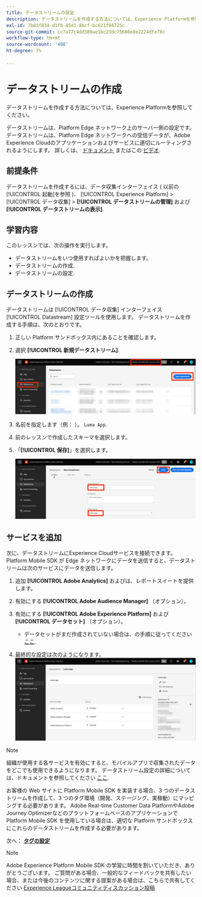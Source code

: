 ```yaml
---
title: データストリームの設定
description: データストリームを作成する方法については、Experience Platformを参照してください。
exl-id: 7b83f834-d1fb-45d1-8bcf-bc621f94725c
source-git-commit: cc7a77c4dd380ae1bc23dc75608e8e2224dfe78c
workflow-type: tm+mt
source-wordcount: '408'
ht-degree: 7%

---
```


# データストリームの作成

データストリームを作成する方法については、Experience Platformを参照してください。

データストリームは、Platform Edge ネットワーク上のサーバー側の設定です。  データストリームは、Platform Edge ネットワークへの受信データが、Adobe Experience Cloudのアプリケーションおよびサービスに適切にルーティングされるようにします。 詳しくは、 [ドキュメント](https://experienceleague.adobe.com/docs/experience-platform/edge/fundamentals/datastreams.html?lang=ja) またはこの [ビデオ](https://experienceleague.adobe.com/docs/platform-learn/data-collection/edge-network/configure-datastreams.html?lang=ja).

## 前提条件

データストリームを作成するには、データ収集インターフェイス ( 以前の [!UICONTROL 起動]を参照 )、 [!UICONTROL Experience Platform] > [!UICONTROL データ収集] > **[!UICONTROL データストリームの管理]** および **[!UICONTROL データストリームの表示]**.

## 学習内容

このレッスンでは、次の操作を実行します。

* データストリームをいつ使用すればよいかを把握します。
* データストリームの作成.
* データストリームの設定.

## データストリームの作成

データストリームは [!UICONTROL データ収集] インターフェイス [!UICONTROL Datastream] 設定ツールを使用します。 データストリームを作成する手順は、次のとおりです。

1. 正しい Platform サンドボックス内にあることを確認します。
1. 選択 **[!UICONTROL 新規データストリーム]**.

   ![datastreams ホーム](assets/mobile-datastream-new.png)

1. 名前を指定します（例： ）。 `Luma App`.
1. 前のレッスンで作成したスキーマを選択します。
1. 「**[!UICONTROL 保存]**」を選択します。

   ![新規データストリーム](assets/mobile-datastream-name.png)


## サービスを追加

次に、データストリームにExperience Cloudサービスを接続できます。 Platform Mobile SDK が Edge ネットワークにデータを送信すると、データストリームは次のサービスにデータを送信します。

1. 追加 **[!UICONTROL Adobe Analytics]** およびは、レポートスイートを提供します。

1. 有効にする **[!UICONTROL Adobe Audience Manager]** （オプション）。

1. 有効にする **[!UICONTROL Adobe Experience Platform]** および **[!UICONTROL データセット]** （オプション）。
   * データセットがまだ作成されていない場合は、の手順に従ってください [ここ](platform.md).

1. 最終的な設定は次のようになります。
   ![datastream の設定](assets/mobile-datastream-settings.png)


>[!NOTE]
>
>組織が使用する各サービスを有効にすると、モバイルアプリで収集されたデータをどこでも使用できるようになります。 データストリーム設定の詳細については、ドキュメントを参照してください [ここ](https://experienceleague.adobe.com/docs/experience-platform/edge/fundamentals/datastreams.html#adobe-experience-platform-settings).

お客様の Web サイトに Platform Mobile SDK を実装する場合、3 つのデータストリームを作成して、3 つのタグ環境（開発、ステージング、実稼動）にマッピングする必要があります。 Adobe Real-time Customer Data PlatformやAdobe Journey Optimizerなどのプラットフォームベースのアプリケーションで Platform Mobile SDK を使用している場合は、適切な Platform サンドボックスにこれらのデータストリームを作成する必要があります。

次へ： **[タグの設定](configure-tags.md)**

>[!NOTE]
>
>Adobe Experience Platform Mobile SDK の学習に時間を割いていただき、ありがとうございます。 ご質問がある場合、一般的なフィードバックを共有したい場合、または今後のコンテンツに関する提案がある場合は、こちらで共有してください [Experience Leagueコミュニティディスカッション投稿](https://experienceleaguecommunities.adobe.com/t5/adobe-experience-platform-launch/tutorial-discussion-implement-adobe-experience-cloud-in-mobile/td-p/443796)
